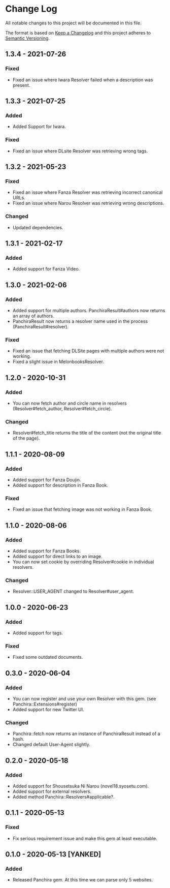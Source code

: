 # Change Log
All notable changes to this project will be documented in this file.

The format is based on [Keep a Changelog](http://keepachangelog.com/)
and this project adheres to [Semantic Versioning](http://semver.org/).

## 1.3.4 - 2021-07-26
### Fixed
- Fixed an issue where Iwara Resolver failed when a description was present.

## 1.3.3 - 2021-07-25
### Added
- Added Support for Iwara.

### Fixed
- Fixed an issue where DLsite Resolver was retrieving wrong tags.

## 1.3.2 - 2021-05-23
### Fixed
- Fixed an issue where Fanza Resolver was retrieving incorrect canonical URLs.
- Fixed an issue where Narou Resolver was retrieving wrong descriptions.

### Changed
- Updated dependencies.

## 1.3.1 - 2021-02-17
### Added
- Added support for Fanza Video.

## 1.3.0 - 2021-02-06
### Added
- Added support for multiple authors. PanchiraResult#authors now returns an array of authors.
- PanchiraResult now returns a resolver name used in the process (PanchiraResult#resolver).

### Fixed
- Fixed an issue that fetching DLSite pages with multiple authors were not working.
- Fixed a slight issue in MelonbooksResolver.

## 1.2.0 - 2020-10-31
### Added
- You can now fetch author and circle name in resolvers (Resolver#fetch_author, Resolver#fetch_circle).

### Changed
- Resolver#fetch_title returns the title of the content (not the original title of the page).

## 1.1.1 - 2020-08-09
### Added
- Added support for Fanza Doujin.
- Added support for description in Fanza Book.

### Fixed
- Fixed an issue that fetching image was not working in Fanza Book.

## 1.1.0 - 2020-08-06
### Added
- Added support for Fanza Books.
- Added support for direct links to an image.
- You can now set cookie by overriding Resolver#cookie in individual resolvers.

### Changed
- Resolver::USER_AGENT changed to Resolver#user_agent.

## 1.0.0 - 2020-06-23
### Added
- Added support for tags.

### Fixed
- Fixed some outdated documents.

## 0.3.0 - 2020-06-04
### Added
- You can now register and use your own Resolver with this gem. (see Panchira::Extensions#register)
- Added support for new Twitter UI.

### Changed
- Panchira::fetch now returns an instance of PanchiraResult instead of a hash.
- Changed default User-Agent slightly.

## 0.2.0 - 2020-05-18
### Added
- Added support for Shousetsuka Ni Narou (novel18.syosetu.com).
- Added support for external resolvers.
- Added method Panchira::Resolvers#applicable?.

## 0.1.1 - 2020-05-13
### Fixed
- Fix serious requirement issue and make this gem at least executable.

## 0.1.0 - 2020-05-13 [YANKED]
### Added
- Released Panchira gem. At this time we can parse only 5 websites.

[1.3.2]: https://github.com/nuita/panchira/releases/tag/v1.3.2
[1.3.1]: https://github.com/nuita/panchira/releases/tag/v1.3.1
[1.3.0]: https://github.com/nuita/panchira/releases/tag/v1.3.0
[1.2.0]: https://github.com/nuita/panchira/releases/tag/v1.2.0
[1.1.0]: https://github.com/nuita/panchira/releases/tag/v1.1.0
[1.0.0]: https://github.com/nuita/panchira/releases/tag/v1.0.0
[0.3.0]: https://github.com/nuita/panchira/releases/tag/v0.3.0
[0.2.0]: https://github.com/nuita/panchira/releases/tag/v0.2.0
[0.1.1]: https://github.com/nuita/panchira/releases/tag/v0.1.1
[0.1.0]: https://github.com/nuita/panchira/releases/tag/v0.1.0
